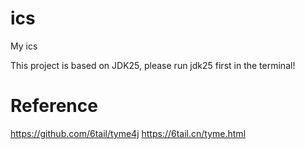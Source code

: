 # ics
My ics

This project is based on JDK25, please run jdk25 first in the terminal!

# Reference
https://github.com/6tail/tyme4j
https://6tail.cn/tyme.html
